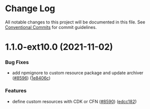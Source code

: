 # Change Log

All notable changes to this project will be documented in this file.
See [Conventional Commits](https://conventionalcommits.org) for commit guidelines.

# 1.1.0-ext10.0 (2021-11-02)


### Bug Fixes

* add npmignore to custom resource package and update archiver ([#8596](https://github.com/aws-amplify/amplify-cli/issues/8596)) ([1e8406c](https://github.com/aws-amplify/amplify-cli/commit/1e8406cd150f5dd667b0f98abec078b85889774f))


### Features

* define custom resources with CDK or CFN ([#8590](https://github.com/aws-amplify/amplify-cli/issues/8590)) ([edcc182](https://github.com/aws-amplify/amplify-cli/commit/edcc182e4fe90c78460f58b2ba5e27fcddf7d10e))
